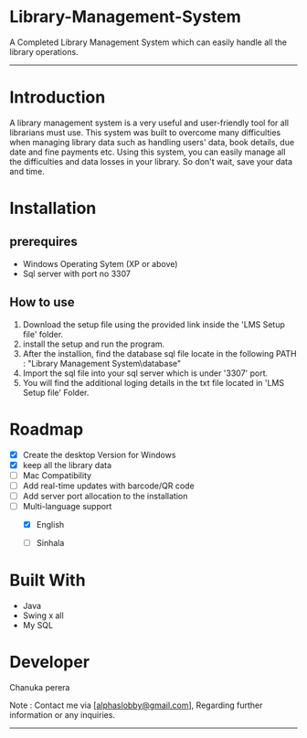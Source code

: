 # Library-Management-System
A Completed Library Management System which can easily handle all the library operations.


-----------------------------------------------------------------------------------------------

# Introduction

A library management system is a very useful and user-friendly tool for all librarians must use. This system was built to overcome many difficulties when managing library data such as handling users' data, book details, due date and fine payments etc. Using this system, you can easily manage all the difficulties and data losses in your library. So don't wait, save your data and time.




# Installation

## prerequires

* Windows Operating Sytem (XP or above) 
* Sql server with port no 3307


## How to use

1. Download the setup file using the provided link inside the 'LMS Setup file' folder.
2. install the setup and run the program.
3. After the installion, find the database sql file locate in the following PATH :  "Library Management System\database"
4. Import the sql file into your sql server which is under '3307' port.
5. You will find the additional loging details in the txt file located in 'LMS Setup file' Folder.



# Roadmap 

- [x] Create the desktop Version for Windows
- [x] keep all the library data 
- [ ] Mac Compatibility
- [ ] Add real-time updates with barcode/QR code
- [ ] Add server port allocation to the installation 
- [ ] Multi-language support
	- [x] English
	- [ ] Sinhala



# Built With

* Java
* Swing x all
* My SQL


 

# Developer

Chanuka perera


Note : Contact me via [alphaslobby@gmail.com], Regarding further information or any inquiries.



-----------------------------------------------------------------------------------------------
